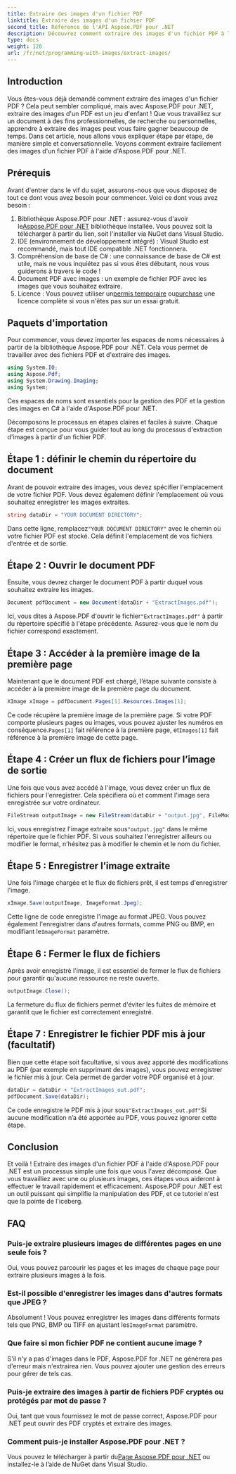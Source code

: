 ```yaml
---
title: Extraire des images d'un fichier PDF
linktitle: Extraire des images d'un fichier PDF
second_title: Référence de l'API Aspose.PDF pour .NET
description: Découvrez comment extraire des images d'un fichier PDF à l'aide d'Aspose.PDF pour .NET grâce à ce guide étape par étape. Commencez avec des instructions faciles à suivre.
type: docs
weight: 120
url: /fr/net/programming-with-images/extract-images/
---
```

## Introduction

Vous êtes-vous déjà demandé comment extraire des images d'un fichier PDF ? Cela peut sembler compliqué, mais avec Aspose.PDF pour .NET, extraire des images d'un PDF est un jeu d'enfant ! Que vous travailliez sur un document à des fins professionnelles, de recherche ou personnelles, apprendre à extraire des images peut vous faire gagner beaucoup de temps. Dans cet article, nous allons vous expliquer étape par étape, de manière simple et conversationnelle. Voyons comment extraire facilement des images d'un fichier PDF à l'aide d'Aspose.PDF pour .NET.

## Prérequis

Avant d'entrer dans le vif du sujet, assurons-nous que vous disposez de tout ce dont vous avez besoin pour commencer. Voici ce dont vous avez besoin :

1.  Bibliothèque Aspose.PDF pour .NET : assurez-vous d'avoir le[Aspose.PDF pour .NET](https://releases.aspose.com/pdf/net/) bibliothèque installée. Vous pouvez soit la télécharger à partir du lien, soit l'installer via NuGet dans Visual Studio.
2. IDE (environnement de développement intégré) : Visual Studio est recommandé, mais tout IDE compatible .NET fonctionnera.
3. Compréhension de base de C# : une connaissance de base de C# est utile, mais ne vous inquiétez pas si vous êtes débutant, nous vous guiderons à travers le code !
4. Document PDF avec images : un exemple de fichier PDF avec les images que vous souhaitez extraire.
5.  Licence : Vous pouvez utiliser un[permis temporaire](https://achat.aspose.com/temporary-license/) ou[purchase](https://purchase.aspose.com/buy) une licence complète si vous n'êtes pas sur un essai gratuit.

## Paquets d'importation

Pour commencer, vous devez importer les espaces de noms nécessaires à partir de la bibliothèque Aspose.PDF pour .NET. Cela vous permet de travailler avec des fichiers PDF et d'extraire des images.

```csharp
using System.IO;
using Aspose.Pdf;
using System.Drawing.Imaging;
using System;
```

Ces espaces de noms sont essentiels pour la gestion des PDF et la gestion des images en C# à l'aide d'Aspose.PDF pour .NET.

Décomposons le processus en étapes claires et faciles à suivre. Chaque étape est conçue pour vous guider tout au long du processus d'extraction d'images à partir d'un fichier PDF.

## Étape 1 : définir le chemin du répertoire du document

Avant de pouvoir extraire des images, vous devez spécifier l'emplacement de votre fichier PDF. Vous devez également définir l'emplacement où vous souhaitez enregistrer les images extraites.

```csharp
string dataDir = "YOUR DOCUMENT DIRECTORY";
```

 Dans cette ligne, remplacez`"YOUR DOCUMENT DIRECTORY"` avec le chemin où votre fichier PDF est stocké. Cela définit l'emplacement de vos fichiers d'entrée et de sortie.

## Étape 2 : Ouvrir le document PDF

Ensuite, vous devrez charger le document PDF à partir duquel vous souhaitez extraire les images.

```csharp
Document pdfDocument = new Document(dataDir + "ExtractImages.pdf");
```

 Ici, vous dites à Aspose.PDF d'ouvrir le fichier`"ExtractImages.pdf"` à partir du répertoire spécifié à l'étape précédente. Assurez-vous que le nom du fichier correspond exactement.

## Étape 3 : Accéder à la première image de la première page

Maintenant que le document PDF est chargé, l’étape suivante consiste à accéder à la première image de la première page du document.

```csharp
XImage xImage = pdfDocument.Pages[1].Resources.Images[1];
```

 Ce code récupère la première image de la première page. Si votre PDF comporte plusieurs pages ou images, vous pouvez ajuster les numéros en conséquence.`Pages[1]` fait référence à la première page, et`Images[1]` fait référence à la première image de cette page.

## Étape 4 : Créer un flux de fichiers pour l’image de sortie

Une fois que vous avez accédé à l'image, vous devez créer un flux de fichiers pour l'enregistrer. Cela spécifiera où et comment l'image sera enregistrée sur votre ordinateur.

```csharp
FileStream outputImage = new FileStream(dataDir + "output.jpg", FileMode.Create);
```

 Ici, vous enregistrez l'image extraite sous`"output.jpg"` dans le même répertoire que le fichier PDF. Si vous souhaitez l'enregistrer ailleurs ou modifier le format, n'hésitez pas à modifier le chemin et le nom du fichier.

## Étape 5 : Enregistrer l’image extraite

Une fois l'image chargée et le flux de fichiers prêt, il est temps d'enregistrer l'image.

```csharp
xImage.Save(outputImage, ImageFormat.Jpeg);
```

 Cette ligne de code enregistre l'image au format JPEG. Vous pouvez également l'enregistrer dans d'autres formats, comme PNG ou BMP, en modifiant le`ImageFormat` paramètre.

## Étape 6 : Fermer le flux de fichiers

Après avoir enregistré l'image, il est essentiel de fermer le flux de fichiers pour garantir qu'aucune ressource ne reste ouverte.

```csharp
outputImage.Close();
```

La fermeture du flux de fichiers permet d'éviter les fuites de mémoire et garantit que le fichier est correctement enregistré.

## Étape 7 : Enregistrer le fichier PDF mis à jour (facultatif)

Bien que cette étape soit facultative, si vous avez apporté des modifications au PDF (par exemple en supprimant des images), vous pouvez enregistrer le fichier mis à jour. Cela permet de garder votre PDF organisé et à jour.

```csharp
dataDir = dataDir + "ExtractImages_out.pdf";
pdfDocument.Save(dataDir);
```

 Ce code enregistre le PDF mis à jour sous`"ExtractImages_out.pdf"`Si aucune modification n’a été apportée au PDF, vous pouvez ignorer cette étape.

## Conclusion

Et voilà ! Extraire des images d'un fichier PDF à l'aide d'Aspose.PDF pour .NET est un processus simple une fois que vous l'avez décomposé. Que vous travailliez avec une ou plusieurs images, ces étapes vous aideront à effectuer le travail rapidement et efficacement. Aspose.PDF pour .NET est un outil puissant qui simplifie la manipulation des PDF, et ce tutoriel n'est que la pointe de l'iceberg. 

## FAQ

### Puis-je extraire plusieurs images de différentes pages en une seule fois ?
Oui, vous pouvez parcourir les pages et les images de chaque page pour extraire plusieurs images à la fois.

### Est-il possible d'enregistrer les images dans d'autres formats que JPEG ?
 Absolument ! Vous pouvez enregistrer les images dans différents formats tels que PNG, BMP ou TIFF en ajustant les`ImageFormat` paramètre.

### Que faire si mon fichier PDF ne contient aucune image ?
S'il n'y a pas d'images dans le PDF, Aspose.PDF for .NET ne génèrera pas d'erreur mais n'extrairea rien. Vous pouvez ajouter une gestion des erreurs pour gérer de tels cas.

### Puis-je extraire des images à partir de fichiers PDF cryptés ou protégés par mot de passe ?
Oui, tant que vous fournissez le mot de passe correct, Aspose.PDF pour .NET peut ouvrir des PDF cryptés et extraire des images.

### Comment puis-je installer Aspose.PDF pour .NET ?
 Vous pouvez le télécharger à partir du[Page Aspose.PDF pour .NET](https://releases.aspose.com/pdf/net/) ou installez-le à l’aide de NuGet dans Visual Studio.
